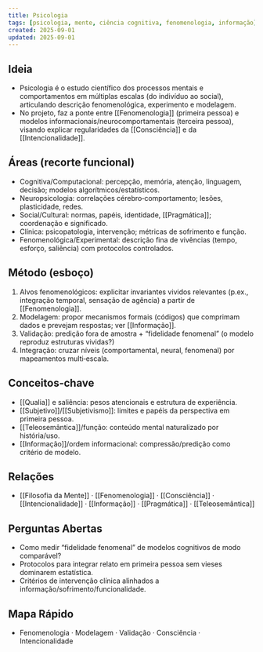 ```yaml
---
title: Psicologia
tags: [psicologia, mente, ciência cognitiva, fenomenologia, informação]
created: 2025-09-01
updated: 2025-09-01
---
```


## Ideia
- Psicologia é o estudo científico dos processos mentais e comportamentos em múltiplas escalas (do indivíduo ao social), articulando descrição fenomenológica, experimento e modelagem.
- No projeto, faz a ponte entre [[Fenomenologia]] (primeira pessoa) e modelos informacionais/neurocomportamentais (terceira pessoa), visando explicar regularidades da [[Consciência]] e da [[Intencionalidade]].

## Áreas (recorte funcional)
- Cognitiva/Computacional: percepção, memória, atenção, linguagem, decisão; modelos algorítmicos/estatísticos.
- Neuropsicologia: correlações cérebro‑comportamento; lesões, plasticidade, redes.
- Social/Cultural: normas, papéis, identidade, [[Pragmática]]; coordenação e significado.
- Clínica: psicopatologia, intervenção; métricas de sofrimento e função.
- Fenomenológica/Experimental: descrição fina de vivências (tempo, esforço, saliência) com protocolos controlados.

## Método (esboço)
1) Alvos fenomenológicos: explicitar invariantes vividos relevantes (p.ex., integração temporal, sensação de agência) a partir de [[Fenomenologia]].
2) Modelagem: propor mecanismos formais (códigos) que comprimam dados e prevejam respostas; ver [[Informação]].
3) Validação: predição fora de amostra + “fidelidade fenomenal” (o modelo reproduz estruturas vividas?)
4) Integração: cruzar níveis (comportamental, neural, fenomenal) por mapeamentos multi‑escala.

## Conceitos‑chave
- [[Qualia]] e saliência: pesos atencionais e estrutura de experiência.
- [[Subjetivo]]/[[Subjetivismo]]: limites e papéis da perspectiva em primeira pessoa.
- [[Teleosemântica]]/função: conteúdo mental naturalizado por história/uso.
- [[Informação]]/ordem informacional: compressão/predição como critério de modelo.

## Relações
- [[Filosofia da Mente]] · [[Fenomenologia]] · [[Consciência]] · [[Intencionalidade]] · [[Informação]] · [[Pragmática]] · [[Teleosemântica]]

## Perguntas Abertas
- Como medir “fidelidade fenomenal” de modelos cognitivos de modo comparável?
- Protocolos para integrar relato em primeira pessoa sem vieses dominarem estatística.
- Critérios de intervenção clínica alinhados a informação/sofrimento/funcionalidade.

## Mapa Rápido
- Fenomenologia · Modelagem · Validação · Consciência · Intencionalidade

